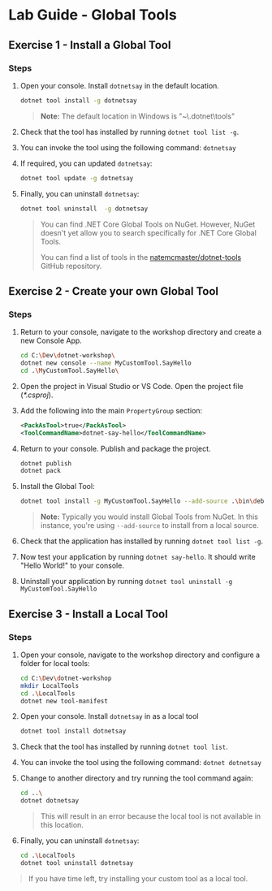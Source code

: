 # Lab Guide - Global Tools

## Exercise 1 - Install a Global Tool

### Steps

1. Open your console. Install ```dotnetsay``` in the default location.

    ```bash
    dotnet tool install -g dotnetsay
    ```

    > **Note:** The default location in Windows is "~\\.dotnet\tools"

1. Check that the tool has installed by running ```dotnet tool list -g```.

1. You can invoke the tool using the following command: ```dotnetsay```

1. If required, you can updated ```dotnetsay```:

    ```bash
    dotnet tool update -g dotnetsay
    ```

1. Finally, you can uninstall ```dotnetsay```:

    ```bash
    dotnet tool uninstall  -g dotnetsay
    ```

    > You can find .NET Core Global Tools on NuGet. However, NuGet doesn't yet allow you to search specifically for .NET Core Global Tools.
    >
    > You can find a list of tools in the [natemcmaster/dotnet-tools](https://github.com/natemcmaster/dotnet-tools) GitHub repository.

## Exercise 2 - Create your own Global Tool

### Steps

1. Return to your console, navigate to the workshop directory and create a new Console App.

    ```bash
    cd C:\Dev\dotnet-workshop\
    dotnet new console --name MyCustomTool.SayHello
    cd .\MyCustomTool.SayHello\
    ```

1. Open the project in Visual Studio or VS Code. Open the project file (*\*.csproj*).

1. Add the following into the main ```PropertyGroup``` section:

    ```xml
    <PackAsTool>true</PackAsTool>
    <ToolCommandName>dotnet-say-hello</ToolCommandName>
    ```

1. Return to your console. Publish and package the project.

    ```bash
    dotnet publish
    dotnet pack
    ```

1. Install the Global Tool:

    ```bash
    dotnet tool install -g MyCustomTool.SayHello --add-source .\bin\debug
    ```

    > **Note:** Typically you would install Global Tools from NuGet. In this instance, you're using ```--add-source``` to install from a local source.

1. Check that the application has installed by running ```dotnet tool list -g```.

1. Now test your application by running ```dotnet say-hello```. It should write "Hello World!" to your console.

1. Uninstall your application by running ```dotnet tool uninstall -g MyCustomTool.SayHello```

## Exercise 3 - Install a Local Tool

### Steps

1. Open your console, navigate to the workshop directory and configure a folder for local tools:

    ```bash
    cd C:\Dev\dotnet-workshop
    mkdir LocalTools
    cd .\LocalTools
    dotnet new tool-manifest
    ```

1. Open your console. Install ```dotnetsay``` in as a local tool

    ```bash
    dotnet tool install dotnetsay
    ```

1. Check that the tool has installed by running ```dotnet tool list```.

1. You can invoke the tool using the following command: ```dotnet dotnetsay```

1. Change to another directory and try running the tool command again:

    ```bash
    cd ..\
    dotnet dotnetsay
    ```

    > This will result in an error because the local tool is not available in this location.

1. Finally, you can uninstall ```dotnetsay```:

    ```bash
    cd .\LocalTools
    dotnet tool uninstall dotnetsay
    ```

> If you have time left, try installing your custom tool as a local tool.

